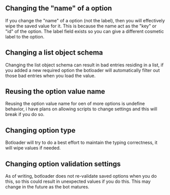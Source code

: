 ## Changing the "name" of a option

If you change the "name" of a option (not the label), then you will effectively wipe the saved value for it. This is because the name act as the "key" or "id" of the option. The label field exists so you can give a different cosmetic label to the option.

## Changing a list object schema

Changing the list object schema can result in bad entries residing in a list, if you added a new required option the botloader will automatically filter out those bad entries when you load the value.

## Reusing the option value name

Reusing the option value name for oen of more options is undefine behavior, i have plans on allowing scripts to change settings and this will break if you do so.

## Changing option type

Botloader will try to do a best effort to maintain the typing correctness, it will wipe values if needed.

## Changing option validation settings

As of writing, botloader does not re-validate saved options when you do this, so this could result in unexpected values if you do this. This may change in the future as the bot matures.